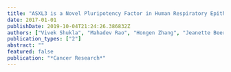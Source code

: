 ```yaml
---
title: "ASXL3 is a Novel Pluripotency Factor in Human Respiratory Epithelial Cells and a Potential Therapeutic Target in Small Cell Lung Cancer"
date: 2017-01-01
publishDate: 2019-10-04T21:24:26.386832Z
authors: ["Vivek Shukla", "Mahadev Rao", "Hongen Zhang", "Jeanette Beers", "Darawalee Wangsa", "Danny Wangsa", "Floryne O Buishand", "Yonghong Wang", "Zhiya Yu", "Holly S Stevenson", " others"]
publication_types: ["2"]
abstract: ""
featured: false
publication: "*Cancer Research*"
---
```


